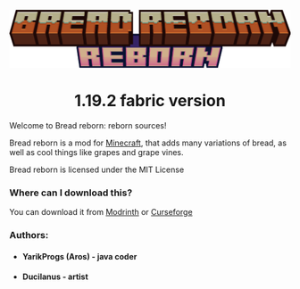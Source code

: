 ![](src/main/resources/assets/breadreborn/icon.png)
# <center> 1.19.2 fabric version

Welcome to Bread reborn: reborn sources!

Bread reborn is a mod for [Minecraft](https://minecraft.net), that adds many variations of bread, as well as cool things like grapes and grape vines.

Bread reborn is licensed under the MIT License

### Where can I download this?

You can download it from [Modrinth]() or [Curseforge]()

### Authors:
- #### YarikProgs (Aros) - java coder
- #### Ducilanus - artist